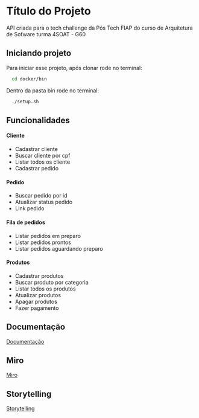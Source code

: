 # Título do Projeto

API criada para o tech challenge da Pós Tech FIAP do curso de Arquitetura de Sofware turma 4SOAT - G60

## Iniciando projeto

Para iniciar esse projeto, após clonar rode no terminal:

```bash
  cd docker/bin
```

Dentro da pasta bin rode no terminal:

```bash
  ./setup.sh
```

## Funcionalidades

#### Cliente

- Cadastrar cliente
- Buscar cliente por cpf
- Listar todos os cliente
- Cadastrar pedido

#### Pedido

- Buscar pedido por id
- Atualizar status pedido
- Link pedido

#### Fila de pedidos

- Listar pedidos em preparo
- Listar pedidos prontos
- Listar pedidos aguardando preparo

#### Produtos

- Cadastrar produtos
- Buscar produto por categoria
- Listar todos os produtos
- Atualizar produtos
- Apagar produtos
- Fazer pagamento

## Documentação

[Documentação](https://documenter.getpostman.com/view/18248829/2s9YXcdk4n#c49c911e-6125-4efd-8c3a-11db52a480c5)

## Miro

[Miro](https://miro.com/app/board/uXjVNe6pUU4=/)

## Storytelling

[Storytelling](https://docs.google.com/document/d/1UKt6QM1xacBQHZGV9gy3_L3Li5LpHbLUMzv4UTCF_Nc/edit)
